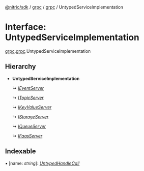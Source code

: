 [@nitric/sdk](../README.md) / [grpc](../modules/grpc.md) / [grpc](../modules/grpc.grpc-1.md) / UntypedServiceImplementation

# Interface: UntypedServiceImplementation

[grpc](../modules/grpc.md).[grpc](../modules/grpc.grpc-1.md).UntypedServiceImplementation

## Hierarchy

* **UntypedServiceImplementation**

  ↳ [*IEventServer*](grpc.event.ieventserver.md)

  ↳ [*ITopicServer*](grpc.event.itopicserver.md)

  ↳ [*IKeyValueServer*](grpc.kv.ikeyvalueserver.md)

  ↳ [*IStorageServer*](grpc.storage.istorageserver.md)

  ↳ [*IQueueServer*](grpc.queue.iqueueserver.md)

  ↳ [*IFaasServer*](grpc.faas.ifaasserver.md)

## Indexable

▪ [name: *string*]: [*UntypedHandleCall*](../modules/grpc.grpc-1.md#untypedhandlecall)
